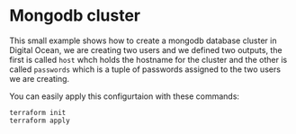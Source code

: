 # Mongodb cluster

This small example shows how to create a mongodb database cluster in Digital Ocean, we are creating two users
and we defined two outputs, the first is called `host` whch holds the hostname for the cluster and
the other is called `passwords` which is a tuple of passwords assigned to the two users we are creating.

You can easily apply this configurtaion with these commands:

```
terraform init
terraform apply
```
